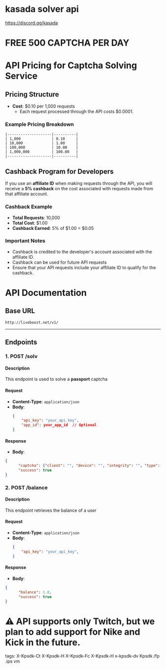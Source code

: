 # kasada solver api

https://discord.gg/kasada

# FREE 500 CAPTCHA PER DAY


# API Pricing for Captcha Solving Service

## Pricing Structure

- **Cost**: $0.10 per 1,000 requests
  - Each request processed through the API costs $0.0001.

### Example Pricing Breakdown

```  Number of Requests   Cost ($)  
|--------------------|----------|
| 1,000              | 0.10     |
| 10,000             | 1.00     |
| 100,000            | 10.00    |
| 1,000,000          | 100.00   |
|--------------------|----------|
```
## Cashback Program for Developers

If you use an **affiliate ID** when making requests through the API, you will receive a **5% cashback** on the cost associated with requests made from that affiliate account. 

### Cashback Example

- **Total Requests**: 10,000
- **Total Cost**: $1.00
- **Cashback Earned**: 5% of $1.00 = $0.05

### Important Notes
- Cashback is credited to the developer's account associated with the affiliate ID.
- Cashback can be used for future API requests
- Ensure that your API requests include your affiliate ID to qualify for the cashback.



# API Documentation

## Base URL
`http://liveboost.net/v1/`

---

## Endpoints

### 1. **POST /solv**

#### Description
This endpoint is used to solve a **passport** captcha

#### Request
- **Content-Type**: `application/json`
- **Body**:
  ```json
  {
      "api_key": "your_api_key",
      "app_id": your_app_id  // Optional
  }
  ```

#### Response
- **Body**:
```json
{
      "captcha": {"client": "", "device": "", "integrity": "", "type": "", "useragent": ""}, 
      "success": true
}
```

### 2. **POST /balance**

#### Description
This endpoint retrieves the balance of a user

#### Request
- **Content-Type**: `application/json`
- **Body**:
  ```json
  {
      "api_key": "your_api_key",
  }
  ```

#### Response
- **Body**:
```json
{
      "balance": 1.0, 
      "success": true
}
```

# ⚠️  API supports only Twitch, but we plan to add support for Nike and Kick in the future.

tags: 
X-Kpsdk-Ct
X-Kpsdk-H
X-Kpsdk-Fc
X-Kpsdk-H
x-kpsdk-dv
Kpsdk
/fp
.ips
vm





